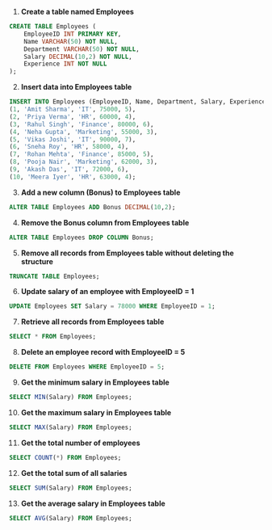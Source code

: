 1. **Create a table named Employees**

```sql
CREATE TABLE Employees (
    EmployeeID INT PRIMARY KEY,
    Name VARCHAR(50) NOT NULL,
    Department VARCHAR(50) NOT NULL,
    Salary DECIMAL(10,2) NOT NULL,
    Experience INT NOT NULL
);
```

2. **Insert data into Employees table**

```sql
INSERT INTO Employees (EmployeeID, Name, Department, Salary, Experience) VALUES
(1, 'Amit Sharma', 'IT', 75000, 5),
(2, 'Priya Verma', 'HR', 60000, 4),
(3, 'Rahul Singh', 'Finance', 80000, 6),
(4, 'Neha Gupta', 'Marketing', 55000, 3),
(5, 'Vikas Joshi', 'IT', 90000, 7),
(6, 'Sneha Roy', 'HR', 58000, 4),
(7, 'Rohan Mehta', 'Finance', 85000, 5),
(8, 'Pooja Nair', 'Marketing', 62000, 3),
(9, 'Akash Das', 'IT', 72000, 6),
(10, 'Meera Iyer', 'HR', 63000, 4);
```

3. **Add a new column (Bonus) to Employees table**

```sql
ALTER TABLE Employees ADD Bonus DECIMAL(10,2);
```

4. **Remove the Bonus column from Employees table**

```sql
ALTER TABLE Employees DROP COLUMN Bonus;
```

5. **Remove all records from Employees table without deleting the structure**

```sql
TRUNCATE TABLE Employees;
```

6. **Update salary of an employee with EmployeeID = 1**

```sql
UPDATE Employees SET Salary = 78000 WHERE EmployeeID = 1;
```

7. **Retrieve all records from Employees table**

```sql
SELECT * FROM Employees;
```

8. **Delete an employee record with EmployeeID = 5**

```sql
DELETE FROM Employees WHERE EmployeeID = 5;
```

9. **Get the minimum salary in Employees table**

```sql
SELECT MIN(Salary) FROM Employees;
```

10. **Get the maximum salary in Employees table**

```sql
SELECT MAX(Salary) FROM Employees;
```

11. **Get the total number of employees**

```sql
SELECT COUNT(*) FROM Employees;
```

12. **Get the total sum of all salaries**

```sql
SELECT SUM(Salary) FROM Employees;
```

13. **Get the average salary in Employees table**

```sql
SELECT AVG(Salary) FROM Employees;
